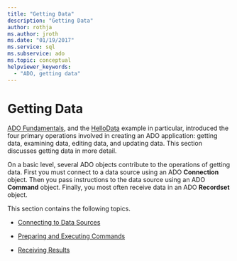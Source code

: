 ```yaml
---
title: "Getting Data"
description: "Getting Data"
author: rothja
ms.author: jroth
ms.date: "01/19/2017"
ms.service: sql
ms.subservice: ado
ms.topic: conceptual
helpviewer_keywords:
  - "ADO, getting data"
---
```

# Getting Data
[ADO Fundamentals](./ado-fundamentals.md), and the [HelloData](./hellodata-a-simple-ado-application.md) example in particular, introduced the four primary operations involved in creating an ADO application: getting data, examining data, editing data, and updating data. This section discusses getting data in more detail.  
  
 On a basic level, several ADO objects contribute to the operations of getting data. First you must connect to a data source using an ADO **Connection** object. Then you pass instructions to the data source using an ADO **Command** object. Finally, you most often receive data in an ADO **Recordset** object.  
  
 This section contains the following topics.  
  
-   [Connecting to Data Sources](./connecting-to-data-sources.md)  
  
-   [Preparing and Executing Commands](./preparing-and-executing-commands.md)  
  
-   [Receiving Results](./receiving-results.md)